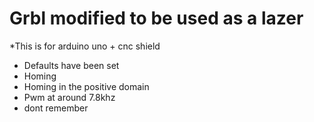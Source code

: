 # Grbl modified to be used as a lazer
*This is for arduino uno + cnc shield
- Defaults have been set
- Homing
- Homing in the positive domain
- Pwm at around 7.8khz
- dont remember

